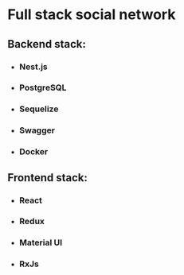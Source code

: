# Full stack social network


## Backend stack:
* ### Nest.js
* ### PostgreSQL
* ### Sequelize
* ### Swagger
* ### Docker

## Frontend stack:
* ### React
* ### Redux
* ### Material UI
* ### RxJs
